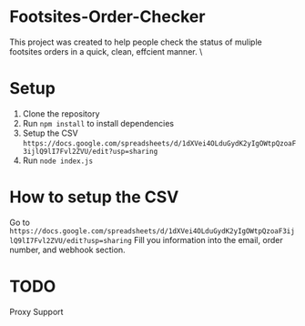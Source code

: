 # Footsites-Order-Checker
This project was created to help people check the status of muliple footsites orders in a quick, clean, effcient manner. \
# Setup
1. Clone the repository
2. Run `npm install` to install dependencies
3. Setup the CSV `https://docs.google.com/spreadsheets/d/1dXVei4OLduGydK2yIgOWtpQzoaF3ijlQ9lI7Fvl2ZVU/edit?usp=sharing`
4. Run `node index.js`
# How to setup the CSV
Go to `https://docs.google.com/spreadsheets/d/1dXVei4OLduGydK2yIgOWtpQzoaF3ijlQ9lI7Fvl2ZVU/edit?usp=sharing`
Fill you information into the email, order number, and webhook section. 
# TODO
Proxy Support
